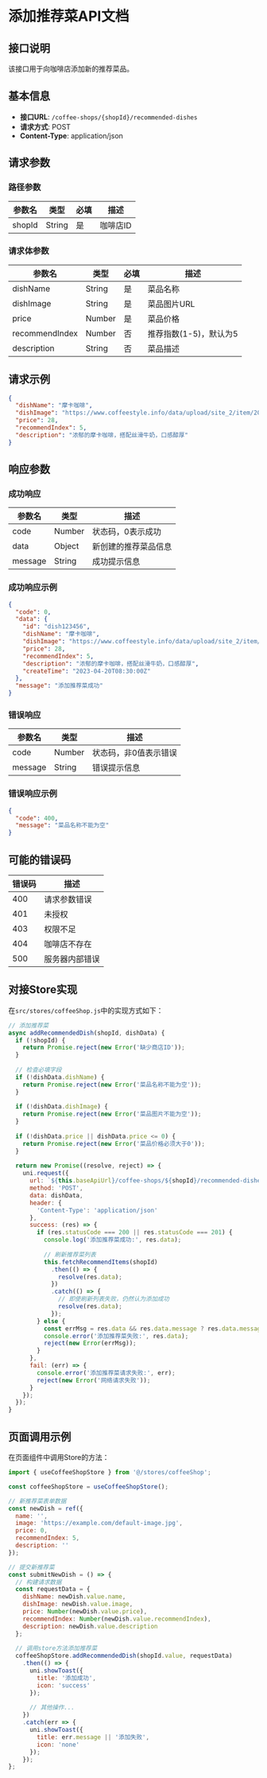 # 添加推荐菜API文档

## 接口说明

该接口用于向咖啡店添加新的推荐菜品。

## 基本信息

- **接口URL**: `/coffee-shops/{shopId}/recommended-dishes`
- **请求方式**: POST
- **Content-Type**: application/json

## 请求参数

### 路径参数

| 参数名 | 类型 | 必填 | 描述 |
| ----- | ---- | ---- | ---- |
| shopId | String | 是 | 咖啡店ID |

### 请求体参数

| 参数名 | 类型 | 必填 | 描述 |
| ----- | ---- | ---- | ---- |
| dishName | String | 是 | 菜品名称 |
| dishImage | String | 是 | 菜品图片URL |
| price | Number | 是 | 菜品价格 |
| recommendIndex | Number | 否 | 推荐指数(1-5)，默认为5 |
| description | String | 否 | 菜品描述 |

## 请求示例

```json
{
  "dishName": "摩卡咖啡",
  "dishImage": "https://www.coffeestyle.info/data/upload/site_2/item/2024/04/13/661a9b9b87313.jpg",
  "price": 28,
  "recommendIndex": 5,
  "description": "浓郁的摩卡咖啡，搭配丝滑牛奶，口感醇厚"
}
```

## 响应参数

### 成功响应

| 参数名 | 类型 | 描述 |
| ----- | ---- | ---- |
| code | Number | 状态码，0表示成功 |
| data | Object | 新创建的推荐菜品信息 |
| message | String | 成功提示信息 |

### 成功响应示例

```json
{
  "code": 0,
  "data": {
    "id": "dish123456",
    "dishName": "摩卡咖啡",
    "dishImage": "https://www.coffeestyle.info/data/upload/site_2/item/2024/04/13/661a9b9b87313.jpg",
    "price": 28,
    "recommendIndex": 5,
    "description": "浓郁的摩卡咖啡，搭配丝滑牛奶，口感醇厚",
    "createTime": "2023-04-20T08:30:00Z"
  },
  "message": "添加推荐菜成功"
}
```

### 错误响应

| 参数名 | 类型 | 描述 |
| ----- | ---- | ---- |
| code | Number | 状态码，非0值表示错误 |
| message | String | 错误提示信息 |

### 错误响应示例

```json
{
  "code": 400,
  "message": "菜品名称不能为空"
}
```

## 可能的错误码

| 错误码 | 描述 |
| ----- | ---- |
| 400 | 请求参数错误 |
| 401 | 未授权 |
| 403 | 权限不足 |
| 404 | 咖啡店不存在 |
| 500 | 服务器内部错误 |

## 对接Store实现

在`src/stores/coffeeShop.js`中的实现方式如下：

```javascript
// 添加推荐菜
async addRecommendedDish(shopId, dishData) {
  if (!shopId) {
    return Promise.reject(new Error('缺少商店ID'));
  }
  
  // 检查必填字段
  if (!dishData.dishName) {
    return Promise.reject(new Error('菜品名称不能为空'));
  }
  
  if (!dishData.dishImage) {
    return Promise.reject(new Error('菜品图片不能为空'));
  }
  
  if (!dishData.price || dishData.price <= 0) {
    return Promise.reject(new Error('菜品价格必须大于0'));
  }
  
  return new Promise((resolve, reject) => {
    uni.request({
      url: `${this.baseApiUrl}/coffee-shops/${shopId}/recommended-dishes`,
      method: 'POST',
      data: dishData,
      header: {
        'Content-Type': 'application/json'
      },
      success: (res) => {
        if (res.statusCode === 200 || res.statusCode === 201) {
          console.log('添加推荐菜成功:', res.data);
          
          // 刷新推荐菜列表
          this.fetchRecommendItems(shopId)
            .then(() => {
              resolve(res.data);
            })
            .catch(() => {
              // 即使刷新列表失败，仍然认为添加成功
              resolve(res.data);
            });
        } else {
          const errMsg = res.data && res.data.message ? res.data.message : '添加失败';
          console.error('添加推荐菜失败:', res.data);
          reject(new Error(errMsg));
        }
      },
      fail: (err) => {
        console.error('添加推荐菜请求失败:', err);
        reject(new Error('网络请求失败'));
      }
    });
  });
}
```

## 页面调用示例

在页面组件中调用Store的方法：

```javascript
import { useCoffeeShopStore } from '@/stores/coffeeShop';

const coffeeShopStore = useCoffeeShopStore();

// 新推荐菜表单数据
const newDish = ref({
  name: '',
  image: 'https://example.com/default-image.jpg',
  price: 0,
  recommendIndex: 5,
  description: ''
});

// 提交新推荐菜
const submitNewDish = () => {
  // 构建请求数据
  const requestData = {
    dishName: newDish.value.name,
    dishImage: newDish.value.image,
    price: Number(newDish.value.price),
    recommendIndex: Number(newDish.value.recommendIndex),
    description: newDish.value.description
  };
  
  // 调用store方法添加推荐菜
  coffeeShopStore.addRecommendedDish(shopId.value, requestData)
    .then(() => {
      uni.showToast({
        title: '添加成功',
        icon: 'success'
      });
      
      // 其他操作...
    })
    .catch(err => {
      uni.showToast({
        title: err.message || '添加失败',
        icon: 'none'
      });
    });
};
``` 